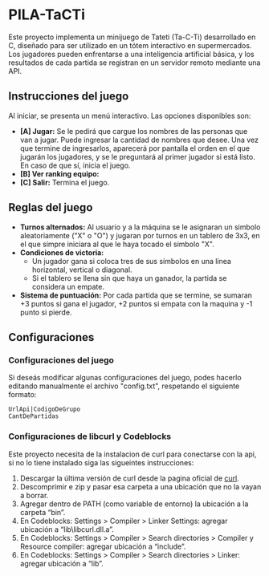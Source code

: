 # PILA-TaCTi

Este proyecto implementa un minijuego de Tateti (Ta-C-Ti) desarrollado en C, diseñado para ser utilizado en un tótem interactivo en supermercados. Los jugadores pueden enfrentarse a una inteligencia artificial básica, y los resultados de cada partida se registran en un servidor remoto mediante una API.

## Instrucciones del juego
Al iniciar, se presenta un menú interactivo. Las opciones disponibles son:

- **[A] Jugar:**  Se le pedirá que cargue los nombres de las personas que van a jugar. Puede ingresar la cantidad de nombres que desee. Una vez que termine de ingresarlos, aparecerá por pantalla el orden en el que jugarán los jugadores, y se le preguntará al primer jugador si está listo. En caso de que sí, inicia el juego.
- **[B] Ver ranking equipo:**  
- **[C] Salir:** Termina el juego.

## Reglas del juego
- **Turnos alternados:** Al usuario y a la máquina se le asignaran un simbolo aleatoriamente ("X" o "O") y jugaran por turnos en un tablero de 3x3, en el que simpre iniciara al que le haya tocado el simbolo "X".
- **Condiciones de victoria:**
    - Un jugador gana si coloca tres de sus símbolos en una línea horizontal, vertical o diagonal.
    - Si el tablero se llena sin que haya un ganador, la partida se considera un empate.
- **Sistema de puntuación:** Por cada partida que se termine, se sumaran +3 puntos si gana el jugador, +2 puntos si empata con la maquina y -1 punto si pierde.

## Configuraciones
### Configuraciones del juego
Si deseás modificar algunas configuraciones del juego, podes hacerlo editando manualmente el archivo "config.txt", respetando el siguiente formato:
```
UrlApi|CodigoDeGrupo
CantDePartidas
```
### Configuraciones de libcurl y Codeblocks
Este proyecto necesita de la instalacion de curl para conectarse con la api, si no lo tiene instalado siga las sigueintes instrucciones:
1. Descargar la última versión de curl desde la pagina oficial de [curl](https://curl.se/windows/).
2. Descomprimir e zip y pasar esa carpeta a una ubicación que no la vayan a borrar.
3. Agregar dentro de PATH (como variable de entorno) la ubicación a la carpeta “bin”.
4. En Codeblocks: Settings > Compiler > Linker Settings: agregar ubicación a “lib\libcurl.dll.a”.
5. En Codeblocks: Settings > Compiler > Search directories > Compiler y Resource compiler: agregar ubicación a “include”.
6. En Codeblocks: Settings > Compiler > Search directories > Linker: agregar ubicación a “lib”.

